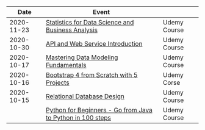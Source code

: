 



| Date       | Event                                                        |              |
| ---------- | ------------------------------------------------------------ | ------------ |
| 2020-11-23 | [Statistics for Data Science and Business Analysis](https://tcsglobal.udemy.com/course/statistics-for-data-science-and-business-analysis/) | Udemy Course |
| 2020-10-30 | [API and Web Service Introduction](https://tcsglobal.udemy.com/course/api-and-web-service-introduction/learn/) | Udemy Course |
| 2020-10-17 | [Mastering Data Modeling Fundamentals](https://udemy.com/course/mastering-data-modeling-fundamentals/) | Udemy Course |
| 2020-10-16 | [Bootstrap 4 from Scratch with 5 Projects](https://tcsglobal.udemy.com/course/bootstrap-4-from-scratch-with-5-projects/learn/) | Udemy Corse  |
| 2020-10-15 | [Relational Database Design](https://tcsglobal.udemy.com/course/relational-database-design/learn/) | Udemy Course |
|            | [Python for Beginners - Go from Java to Python in 100 steps](https://tcsglobal.udemy.com/course/learn-python-programming-for-java-programmers/learn/) | Udemy Course |

